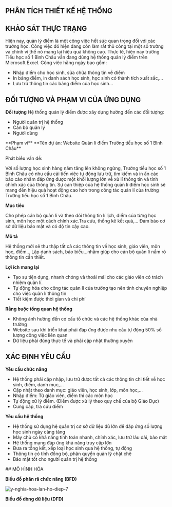 ﻿## PHÂN TÍCH THIẾT KẾ HỆ THỐNG

## KHẢO SÁT THỰC TRẠNG

Hiện nay, quản lý điểm là một công việc hết sức quan trọng đối với các trường học. 
Công việc đó hiện đang còn làm rất thủ công tại một số trường và chính vì thế nó
mang lại hiệu quả không cao. Thực tế, hiện nay trường Tiểu học số 1 Bình Châu 
vẫn đang dùng hệ thống quản lý điểm trên Microsoft Excel. 
Công việc hằng ngày bao gồm:
<ul>
  <li>Nhập điểm cho học sinh, sửa chữa thông tin về điểm</li>
  <li>In bảng điểm, in danh sách học sinh, học sinh có thành tích xuất sắc,…</li>
  <li>Lưu trữ thông tin các bảng điểm của học sinh…</li>

</ul>

## ĐỐI TƯỢNG VÀ PHẠM VI CỦA ỨNG DỤNG

**Đối tượng**
Hệ thống quản lý điểm được xây dựng hướng đến các đối tượng:
<ul>
  <li>Người quản trị hệ thống</li>
  <li>Cán bộ quản lý</li>
  <li>Người dùng </li>

</ul>
**Phạm vi**
**Tên dự án: Website Quản lí điểm Trường tiểu học số 1 Bình Châu**

Phát biểu vấn đề: 

Với số lượng học sinh hàng năm tăng lên không ngừng, Trường tiểu học số 
1 Bình Châu có nhu cầu cải tiến việc tự động lưu trữ, tìm kiếm và in ấn các báo 
cáo nhằm đáp ứng được một khối lượng lớn về xử lí thông tin và tính chính xác 
của thông tin. Sự can thiệp của hệ thống quản lí điểm học sinh sẽ mang đến hiệu 
quả hoạt động cao hơn trong công tác quản lí của trường Trường tiểu học số 1 Bình Châu.

**Mục tiêu**

Cho phép cán bộ quản lí và theo dõi thông tin lí lịch, 
điểm của từng học sinh, môn học một cách chính xác.Tra cứu, thống kê kết quả,...
Đảm bảo cơ sở dữ liệu bảo mật và có độ tin cậy cao.  

**Mô tả**

Hệ thống mới sẽ thu thập tất cả các thông tin về học sinh, 
giáo viên, môn học, điểm…
Lập danh sách, báo biểu…nhằm giúp cho cán bộ quản lí 
nắm rõ thông tin cần thiết.

**Lợi ích mang lại**

<ul>
  <li>Tạo sự tiện dụng, nhanh chóng và thoải mái cho các giáo viên có trách nhiệm quản lí.</li>
  <li>Tự động hóa cho công tác quản lí của trường tạo nên tính chuyên nghiệp cho việc quản lí thông tin</li>
  <li>Tiết kiệm được thời gian và chi phí</li>

</ul>

**Rằng buộc tổng quan hệ thống**

<ul>
  <li>Không ảnh hưởng đến cơ cấu tổ chức và các hệ thống khác của nhà trường</li>
  <li>Website sau khi triển khai phải đáp ứng được nhu cầu tự động 50% số lượng công việc liên quan</li>
  <li>Dữ liệu phải đúng thực tế và phải cập nhật thường xuyên</li>

</ul>

## XÁC ĐỊNH YÊU CẦU

**Yêu cầu chức năng**
<ul>
  <li>Hệ thống phải cập nhập, lưu trữ được tất cả các thông tin chi tiết về học sinh, điểm, danh mục,…</li>
  <li>Cập nhật theo danh mục: giáo viên, học sinh, lớp, môn học,…</li>
  <li>Nhập điểm: Từ giáo viên, điểm thi các môn học</li>
  <li>Tự động xử lý điểm. (Điểm được xử lý theo quy chế của bộ Giáo Dục)</li>
  <li>Cung cấp, tra cứu điểm </li>
</ul>

**Yêu cầu hệ thống**
<ul>
  <li>Hệ thống sử dụng hệ quản trị cơ sở dữ liệu đủ lớn để đáp ứng số lượng học sinh ngày càng tăng</li>
  <li>Máy chủ có khả năng tính toán nhanh, chính xác, lưu trữ lâu dài, bảo mật</li>
  <li>Hệ thống mạng đáp ứng khả năng truy cập lớn</li>
  <li>Đưa ra tổng kết, xếp loại học sinh qua hệ thống, tự động</li>
  <li>Thông tin có tính đồng bộ, phân quyền quản lý chặt chẽ </li>
  <li>Bảo mật tốt cho người quản trị hệ thống </li>
</ul>
## MÔ HÌNH HÓA

**Biểu đồ phân rã chức năng (BFD)**

![y-nghia-hoa-lan-ho-diep-7](https://user-images.githubusercontent.com/27652065/27534843-7c5794bc-5a92-11e7-9680-53c3a7c7800e.jpg)

**Biểu đồ dòng dữ liệu (DFD)**






